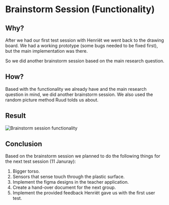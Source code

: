 # Brainstorm Session (Functionality)

## Why?

After we had our first test session with Henriët we went back to the drawing board. We had a working prototype (some bugs needed to be fixed first), but the main implementation was there.

So we did another brainstorm session based on the main research question.

## How?

Based with the functionality we already have and the main research question in mind, we did another brainstorm session. We also used the random picture method Ruud tolds us about.

## Result

![Brainstorm session functionality](./assets/images/brainstorm-session-functionality.png)

## Conclusion

Based on the brainstorm session we planned to do the following things for the next test session (11 Januray):

1. Bigger torso.
2. Sensors that sense touch through the plastic surface.
3. Implement the figma designs in the teacher application.
4. Create a hand-over document for the next group.
5. Implement the provided feedback Henriët gave us with the first user test.
